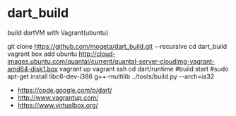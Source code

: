 dart_build
==========

build dartVM with Vagrant(ubuntu)

git clone https://github.com/mogeta/dart_build.git --recursive
cd dart_build
vagrant box add ubuntu http://cloud-images.ubuntu.com/quantal/current/quantal-server-cloudimg-vagrant-amd64-disk1.box
vagrant up
vagrant ssh
cd dart/runtime
#build start
#sudo apt-get install libc6-dev-i386 g++-multilib
../tools/build.py --arch=ia32 

* https://code.google.com/p/dart/
* http://www.vagrantup.com/
* https://www.virtualbox.org/
